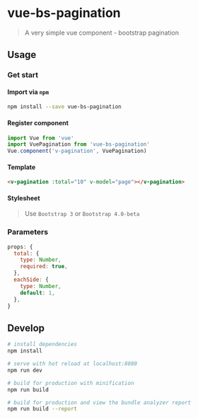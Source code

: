 # vue-bs-pagination

> A very simple vue component - bootstrap pagination

## Usage

### Get start

#### Import via `npm`

```bash
npm install --save vue-bs-pagination
```

#### Register component

```js
import Vue from 'vue'
import VuePagination from 'vue-bs-pagination'
Vue.component('v-pagination', VuePagination)
```

#### Template

```html
<v-pagination :total="10" v-model="page"></v-pagination>
```

#### Stylesheet

> Use `Bootstrap 3` or `Bootstrap 4.0-beta`

### Parameters

```js
props: {
  total: {
    type: Number,
    required: true,
  },
  eachSide: {
    type: Number,
    default: 1,
  },
}
```


## Develop

``` bash
# install dependencies
npm install

# serve with hot reload at localhost:8080
npm run dev

# build for production with minification
npm run build

# build for production and view the bundle analyzer report
npm run build --report
```

